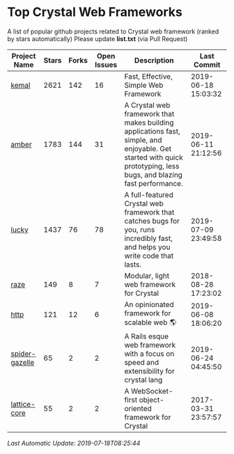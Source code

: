 # Top Crystal Web Frameworks
A list of popular github projects related to Crystal web framework (ranked by stars automatically)
Please update **list.txt** (via Pull Request)

| Project Name | Stars | Forks | Open Issues | Description | Last Commit |
| ------------ | ----- | ----- | ----------- | ----------- | ----------- |
| [kemal](https://github.com/kemalcr/kemal) | 2621 | 142 | 16 | Fast, Effective, Simple Web Framework | 2019-06-18 15:03:32 |
| [amber](https://github.com/amberframework/amber) | 1783 | 144 | 31 | A Crystal web framework that makes building applications fast, simple, and enjoyable. Get started with quick prototyping, less bugs, and blazing fast performance. | 2019-06-11 21:12:56 |
| [lucky](https://github.com/luckyframework/lucky) | 1437 | 76 | 78 | A full-featured Crystal web framework that catches bugs for you, runs incredibly fast, and helps you write code that lasts. | 2019-07-09 23:49:58 |
| [raze](https://github.com/samueleaton/raze) | 149 | 8 | 7 | Modular, light web framework for Crystal | 2018-08-28 17:23:02 |
| [http](https://github.com/onyxframework/http) | 121 | 12 | 6 | An opinionated framework for scalable web 🌎 | 2019-06-08 18:06:20 |
| [spider-gazelle](https://github.com/spider-gazelle/spider-gazelle) | 65 | 2 | 2 | A Rails esque web framework with a focus on speed and extensibility for crystal lang | 2019-06-24 04:45:50 |
| [lattice-core](https://github.com/jasonl99/lattice-core) | 55 | 2 | 2 | A WebSocket-first object-oriented framework for Crystal | 2017-03-31 23:57:57 |

*Last Automatic Update: 2019-07-18T08:25:44*